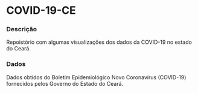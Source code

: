 # COVID-19-CE

### Descrição
Repoistório com algumas visualizações dos dados da COVID-19 no estado do Ceará.

### Dados
Dados obtidos do Boletim Epidemiológico Novo Coronavírus (COVID-19) fornecidos pelos Governo do Estado do Ceará.
